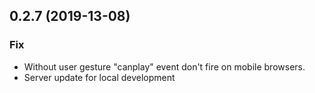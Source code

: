 <a name="0.2.7"></a>
## 0.2.7 (2019-13-08)

### Fix

* Without user gesture "canplay" event don't fire on mobile browsers.
* Server update for local development
